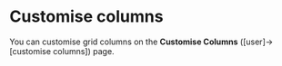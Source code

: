 # Customise columns

You can customise grid columns on the **Customise Columns** ([user]->[customise columns]) page.

